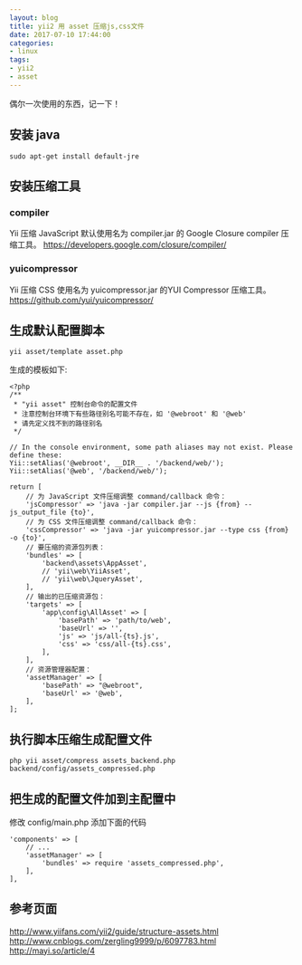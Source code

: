 ```yaml
---
layout: blog
title: yii2 用 asset 压缩js,css文件
date: 2017-07-10 17:44:00
categories:
- linux
tags:
- yii2
- asset
---
```


偶尔一次使用的东西，记一下！

## 安装 **java**
```
sudo apt-get install default-jre
```

## 安装压缩工具

### compiler
Yii 压缩 JavaScript 默认使用名为 compiler.jar 的 Google Closure compiler 压缩工具。
https://developers.google.com/closure/compiler/

### yuicompressor
Yii 压缩 CSS 使用名为 yuicompressor.jar 的YUI Compressor 压缩工具。
https://github.com/yui/yuicompressor/

## 生成默认配置脚本
```
yii asset/template asset.php
```

生成的模板如下:
```
<?php
/**
 * "yii asset" 控制台命令的配置文件
 * 注意控制台环境下有些路径别名可能不存在，如 '@webroot' 和 '@web'
 * 请先定义找不到的路径别名
 */

// In the console environment, some path aliases may not exist. Please define these:
Yii::setAlias('@webroot', __DIR__ . '/backend/web/');
Yii::setAlias('@web', '/backend/web/');

return [
    // 为 JavaScript 文件压缩调整 command/callback 命令：
    'jsCompressor' => 'java -jar compiler.jar --js {from} --js_output_file {to}',
    // 为 CSS 文件压缩调整 command/callback 命令：
    'cssCompressor' => 'java -jar yuicompressor.jar --type css {from} -o {to}',
    // 要压缩的资源包列表：
    'bundles' => [
        'backend\assets\AppAsset',
        // 'yii\web\YiiAsset',
        // 'yii\web\JqueryAsset',
    ],
    // 输出的已压缩资源包：
    'targets' => [
        'app\config\AllAsset' => [
            'basePath' => 'path/to/web',
            'baseUrl' => '',
            'js' => 'js/all-{ts}.js',
            'css' => 'css/all-{ts}.css',
        ],
    ],
    // 资源管理器配置：
    'assetManager' => [
        'basePath' => "@webroot",
        'baseUrl' => '@web',
    ],
];
```

## 执行脚本压缩生成配置文件
```
php yii asset/compress assets_backend.php backend/config/assets_compressed.php
```

## 把生成的配置文件加到主配置中
修改 config/main.php 添加下面的代码
```
'components' => [
    // ...
    'assetManager' => [
        'bundles' => require 'assets_compressed.php',
    ],
],
```

## 参考页面
http://www.yiifans.com/yii2/guide/structure-assets.html
http://www.cnblogs.com/zergling9999/p/6097783.html
http://mayi.so/article/4

